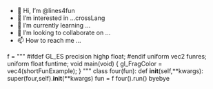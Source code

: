 - 👋 Hi, I’m @lines4fun
- 👀 I’m interested in ...crossLang
- 🌱 I’m currently learning ...
- 💞️ I’m looking to collaborate on ...
- 📫 How to reach me ...

<!---
lines4fun/lines4fun is a ✨ special ✨ repository because its `README.md` (this file) appears on your GitHub profile.
You can click the Preview link to take a look at your changes.
--->
f = """
#ifdef GL_ES
precision highp float;
#endif
uniform vec2 funres;
uniform float funtime;
void main(void)
{
gl_FragColor = vec4(shortFunExample);
}
"""
class four(fun):
    def __init__(self,**kwargs):
        super(four,self).__init__(**kwargs)
        fun = f
four().run()
byebye
